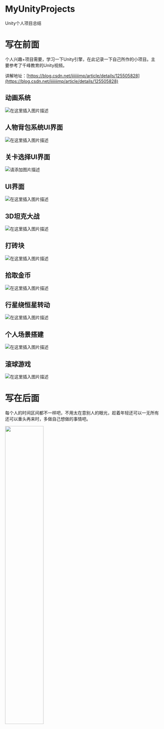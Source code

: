 # MyUnityProjects

Unity个人项目总结

# 写在前面

个人兴趣+项目需要，学习一下Unity引擎，在此记录一下自己所作的小项目。主要参考了千峰教育的Unity视频。

讲解地址：[https://blog.csdn.net/iiiiiiimp/article/details/125505828](https://blog.csdn.net/iiiiiiimp/article/details/125505828)

## 动画系统

![在这里插入图片描述](https://img-blog.csdnimg.cn/344d838499ea483cb1a96a940d14f286.gif)

## 人物背包系统UI界面

![在这里插入图片描述](https://img-blog.csdnimg.cn/af7731d66be6464a89b7621e1334b584.gif)

## 关卡选择UI界面

![请添加图片描述](https://img-blog.csdnimg.cn/49ae5f0e6dc0495fb6d3586f21978ab6.gif)

## UI界面

![在这里插入图片描述](https://img-blog.csdnimg.cn/954a35bb93f4475396a21f70eeddbeb3.png)

## 3D坦克大战

![在这里插入图片描述](https://img-blog.csdnimg.cn/06c165454e944d48b72cb29307c8e73b.gif)

## 打砖块

![在这里插入图片描述](https://img-blog.csdnimg.cn/c618371280a549738de92478225cfa35.gif)

## 拾取金币

![在这里插入图片描述](https://img-blog.csdnimg.cn/8059a03242884d93b33f41a88bf53d37.gif)

## 行星绕恒星转动
![在这里插入图片描述](https://img-blog.csdnimg.cn/afd11473dbe640bfaaacbf0005c6e483.gif)

## 个人场景搭建

![在这里插入图片描述](https://img-blog.csdnimg.cn/e035e258ca5749af8262d702133996c8.png)

## 滚球游戏
![在这里插入图片描述](https://img-blog.csdnimg.cn/b0b6f876b25f40f18bacce758e2a52d9.gif)

# 写在后面

每个人的时间区间都不一样吧，不用太在意别人的眼光，趁着年轻还可以一无所有还可以重头再来时，多做自己想做的事情吧。

 <img src="https://img-blog.csdnimg.cn/0ed69498924a45e28c5c65cb80b52bc6.jpeg?x-oss-process=image/watermark,type_d3F5LXplbmhlaQ,shadow_50,text_Q1NETiBAaWlpaWlpaW1w,size_10,color_FFFFFF,t_70,g_se,x_16" width="50%">
